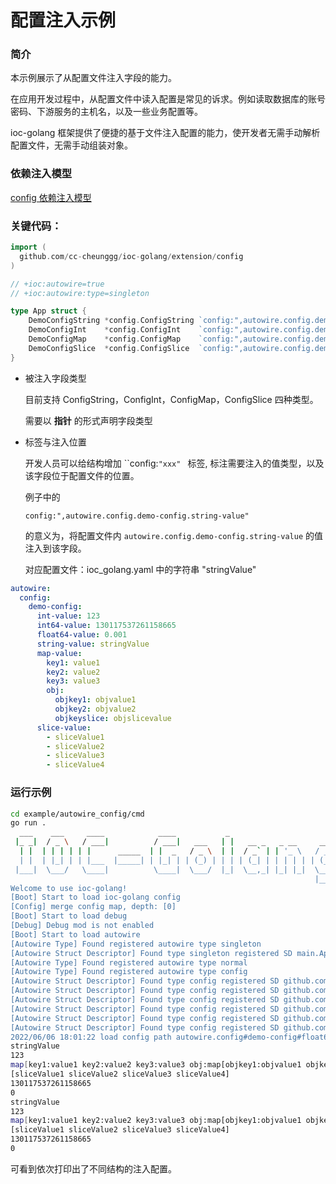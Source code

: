 # 配置注入示例

### 简介

本示例展示了从配置文件注入字段的能力。

在应用开发过程中，从配置文件中读入配置是常见的诉求。例如读取数据库的账号密码、下游服务的主机名，以及一些业务配置等。

ioc-golang 框架提供了便捷的基于文件注入配置的能力，使开发者无需手动解析配置文件，无需手动组装对象。

### 依赖注入模型

[config 依赖注入模型](https://github.com/cc-cheunggg/ioc-golang/tree/master/extension/config)

### 关键代码：

```go
import (
  github.com/cc-cheunggg/ioc-golang/extension/config
)

// +ioc:autowire=true
// +ioc:autowire:type=singleton

type App struct {
	DemoConfigString *config.ConfigString `config:",autowire.config.demo-config.string-value"`
	DemoConfigInt    *config.ConfigInt    `config:",autowire.config.demo-config.int-value"`
	DemoConfigMap    *config.ConfigMap    `config:",autowire.config.demo-config.map-value"`
	DemoConfigSlice  *config.ConfigSlice  `config:",autowire.config.demo-config.slice-value"`
}
```

- 被注入字段类型

  目前支持 ConfigString，ConfigInt，ConfigMap，ConfigSlice 四种类型。

  需要以 **指针** 的形式声明字段类型

- 标签与注入位置

  开发人员可以给结构增加 ``config:`"xxx" ` 标签, 标注需要注入的值类型，以及该字段位于配置文件的位置。

  例子中的

  `config:",autowire.config.demo-config.string-value"`

  的意义为，将配置文件内 `autowire.config.demo-config.string-value` 的值注入到该字段。

  对应配置文件：ioc_golang.yaml 中的字符串 "stringValue"

```yaml
autowire:
  config:
    demo-config:
      int-value: 123
      int64-value: 130117537261158665
      float64-value: 0.001
      string-value: stringValue
      map-value:
        key1: value1
        key2: value2
        key3: value3
        obj:
          objkey1: objvalue1
          objkey2: objvalue2
          objkeyslice: objslicevalue
      slice-value:
        - sliceValue1
        - sliceValue2
        - sliceValue3
        - sliceValue4
 ```

### 运行示例

```bash
cd example/autowire_config/cmd
go run .
  ___    ___     ____            ____           _                         
 |_ _|  / _ \   / ___|          / ___|   ___   | |   __ _   _ __     __ _ 
  | |  | | | | | |      _____  | |  _   / _ \  | |  / _` | | '_ \   / _` |
  | |  | |_| | | |___  |_____| | |_| | | (_) | | | | (_| | | | | | | (_| |
 |___|  \___/   \____|          \____|  \___/  |_|  \__,_| |_| |_|  \__, |
                                                                    |___/ 
Welcome to use ioc-golang!
[Boot] Start to load ioc-golang config
[Config] merge config map, depth: [0]
[Boot] Start to load debug
[Debug] Debug mod is not enabled
[Boot] Start to load autowire
[Autowire Type] Found registered autowire type singleton
[Autowire Struct Descriptor] Found type singleton registered SD main.App
[Autowire Type] Found registered autowire type normal
[Autowire Type] Found registered autowire type config
[Autowire Struct Descriptor] Found type config registered SD github.com/cc-cheunggg/ioc-golang/extension/config.ConfigInt64
[Autowire Struct Descriptor] Found type config registered SD github.com/cc-cheunggg/ioc-golang/extension/config.ConfigInt
[Autowire Struct Descriptor] Found type config registered SD github.com/cc-cheunggg/ioc-golang/extension/config.ConfigMap
[Autowire Struct Descriptor] Found type config registered SD github.com/cc-cheunggg/ioc-golang/extension/config.ConfigSlice
[Autowire Struct Descriptor] Found type config registered SD github.com/cc-cheunggg/ioc-golang/extension/config.ConfigString
[Autowire Struct Descriptor] Found type config registered SD github.com/cc-cheunggg/ioc-golang/extension/config.ConfigFloat64
2022/06/06 18:01:22 load config path autowire.config#demo-config#float64-value error =  property [autowire config#demo-config#float64-value]'s key config#demo-config#float64-value not found
stringValue
123
map[key1:value1 key2:value2 key3:value3 obj:map[objkey1:objvalue1 objkey2:objvalue2 objkeyslice:objslicevalue]]
[sliceValue1 sliceValue2 sliceValue3 sliceValue4]
130117537261158665
0
stringValue
123
map[key1:value1 key2:value2 key3:value3 obj:map[objkey1:objvalue1 objkey2:objvalue2 objkeyslice:objslicevalue]]
[sliceValue1 sliceValue2 sliceValue3 sliceValue4]
130117537261158665
0

```

可看到依次打印出了不同结构的注入配置。

